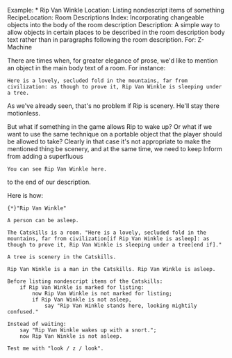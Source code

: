 Example: * Rip Van Winkle
Location: Listing nondescript items of something
RecipeLocation: Room Descriptions
Index: Incorporating changeable objects into the body of the room description
Description: A simple way to allow objects in certain places to be described in the room description body text rather than in paragraphs following the room description.
For: Z-Machine

  
There are times when, for greater elegance of prose, we'd like to mention an object in the main body text of a room. For instance:

  

``` inform7
Here is a lovely, secluded fold in the mountains, far from civilization: as though to prove it, Rip Van Winkle is sleeping under a tree.
```

  
As we've already seen, that's no problem if Rip is scenery. He'll stay there motionless.

  
But what if something in the game allows Rip to wake up? Or what if we want to use the same technique on a portable object that the player should be allowed to take? Clearly in that case it's not appropriate to make the mentioned thing be scenery, and at the same time, we need to keep Inform from adding a superfluous

  

``` inform7
You can see Rip Van Winkle here.
```

  
to the end of our description.

  
Here is how:

  

``` inform7
{*}"Rip Van Winkle"

A person can be asleep.

The Catskills is a room. "Here is a lovely, secluded fold in the mountains, far from civilization[if Rip Van Winkle is asleep]: as though to prove it, Rip Van Winkle is sleeping under a tree[end if]."

A tree is scenery in the Catskills.

Rip Van Winkle is a man in the Catskills. Rip Van Winkle is asleep.

Before listing nondescript items of the Catskills:
	if Rip Van Winkle is marked for listing:
		now Rip Van Winkle is not marked for listing;
		if Rip Van Winkle is not asleep,
			say "Rip Van Winkle stands here, looking mightily confused."

Instead of waiting:
	say "Rip Van Winkle wakes up with a snort.";
	now Rip Van Winkle is not asleep.

Test me with "look / z / look".
```

